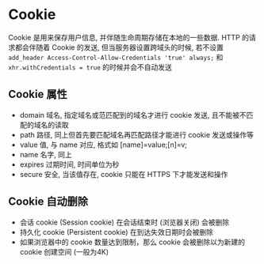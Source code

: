 <!-- title: 前端开发 - 基础知识@Cookie -->
<!-- author: <David Jones qowera@qq.com> -->
<!-- date: 2018-03-09 15:18:13 -->
<!-- category: 前端 -->
<!-- tag: 基础知识 -->

# Cookie

Cookie 是用来保存用户信息, 并伴随生命周期存储在本地的一些数据.
HTTP 的请求都会伴随着 Cookie 的发送, 但当服务器设置跨域头的时候, 若不设置 `add_header Access-Control-Allow-Credentials 'true' always;` 和 `xhr.withCredentials = true` 的时候并会不自动发送

## Cookie 属性

- domain 域名, 指定域名或范匹配到的域名才进行 cookie 发送, 且不能被不匹配的域名的读取
- path 路径, 同上但首先要匹配域名再匹配路径才能进行 cookie 发送或操作等
- value 值, 与 name 对应, 格式如 [name]=value;[n]=v;
- name 名字, 同上
- expires 过期时间, 时间单位为秒
- secure 安全, 当该值存在, cookie 只能在 HTTPS 下才能发送和操作

## Cookie 自动删除

- 会话 cookie (Session cookie) 在会话结束时 (浏览器关闭) 会被删除
- 持久化 cookie (Persistent cookie) 在到达失效日期时会被删除
- 如果浏览器中的 cookie 数量达到限制，那么 cookie 会被删除以为新建的 cookie 创建空间 (一般为4K)
